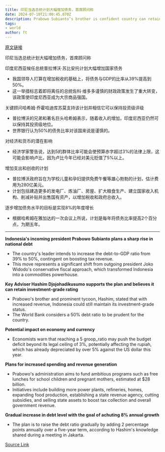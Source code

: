 ```yaml
---
title: 印尼当选总统计划大幅增加债务，首席顾问称
date: 2024-07-10T21:00:45.870Z
description: Prabowo Subianto’s brother is confident country can retain investment-grade rating if government boosts tax revenue
tags: 
- world
author: ft
---
```


[原文链接](https://ft.com/content/5dbe5110-9f14-4f88-8001-abe74ac13133)

印尼当选总统计划大幅增加债务，首席顾问称

印度尼西亚候任总统普拉博沃·苏比安托计划大幅增加国家债务
- 我国领导人打算在增加税收的基础上，将债务与GDP的比率从39%提高到50%。
- 这一举措标志着即将离任的总统佐科·维多多谨慎的财政政策发生了重大转变，该政策使印度尼西亚成为大宗商品强国。

关键顾问哈希姆·乔霍哈迪库苏莫支持该计划并相信它可以保持投资级评级
- 普拉博沃的兄弟和著名巨头哈希姆表示，随着收入的增加，印度尼西亚仍然可以保持其投资级地位。
- 世界银行认为50%的债务比率对该国来说是谨慎的。

对经济和货币的潜在影响
- 经济学家警告说，达到5的群体比率可能会使预算赤字超过3%的法律上限，这可能会影响卢比，因为卢比今年已经对美元贬值了5%以上。

增加支出和创收的计划
- 普拉博沃政府旨在为学校儿童和孕妇提供免费午餐等雄心勃勃的计划，估计费用为280亿美元。
- 计划包括建造更多的发电厂、炼油厂、房屋、扩大粮食生产、建立国家收入机构、削减补贴并出售国有资产，以增加税收和政府总收入。

逐步增加债务水平的目标是实现8%的年度增长
- 根据哈希姆在雅加达的一次会议上所说，计划是每年将债务比率提高2个百分点，为期五年。

---

 **Indonesia's incoming president Prabowo Subianto plans a sharp rise in national debt**  
- The country's leader intends to increase the debt-to-GDP ratio from 39% to 50%, contingent on boosting tax revenue.
- This move represents a significant shift from outgoing president Joko Widodo's conservative fiscal approach, which transformed Indonesia into a commodities powerhouse.

**Key Adviser Hashim Djojohadikusumo supports the plan and believes it can retain investment-grade rating**  
- Prabowo's brother and prominent tycoon, Hashim, stated that with increased revenue, Indonesia could still maintain its investment-grade status.
- The World Bank considers a 50% debt ratio to be prudent for the country.

**Potential impact on economy and currency**  
- Economists warn that reaching a 5 groop_ratio may push the budget deficit beyond its legal ceiling of 3%, potentially affecting the rupiah, which has already depreciated by over 5% against the US dollar this year.

**Plans for increased spending and revenue generation**  
- Prabowo's administration aims to fund ambitious programs such as free lunches for school children and pregnant mothers, estimated at $28 billion.
- Initiatives include building more power plants, refineries, homes, expanding food production, establishing a state revenue agency, cutting subsidies, and selling state assets to boost tax collection and overall government revenue.

**Gradual increase in debt level with the goal of achuting 8% annual growth**  
- The plan is to raise the debt ratio gradually by adding 2 percentage points annually over a five-year term, according to Hashim's knowledge shared during a meeting in Jakarta.

[Source Link](https://ft.com/content/5dbe5110-9f14-4f88-8001-abe74ac13133)

